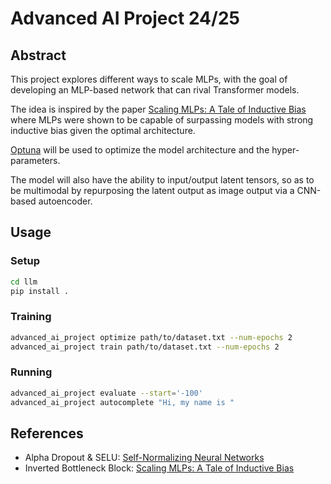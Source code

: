 # Advanced AI Project 24/25

## Abstract
This project explores different ways to scale MLPs, with the goal of developing an MLP-based network that can rival Transformer models.

The idea is inspired by the paper [Scaling MLPs: A Tale of Inductive Bias](https://arxiv.org/abs/2306.13575) where MLPs were shown to be capable of surpassing models with strong inductive bias given the optimal architecture.

[Optuna](https://optuna.org/) will be used to optimize the model architecture and the hyper-parameters.

The model will also have the ability to input/output latent tensors, so as to be multimodal by repurposing the latent output as image output via a CNN-based autoencoder.

## Usage

### Setup

```bash
cd llm
pip install .
```

### Training

```bash
advanced_ai_project optimize path/to/dataset.txt --num-epochs 2
advanced_ai_project train path/to/dataset.txt --num-epochs 2
```

### Running

```bash
advanced_ai_project evaluate --start='-100'
advanced_ai_project autocomplete "Hi, my name is "
```

## References
- Alpha Dropout & SELU: [Self-Normalizing Neural Networks](https://arxiv.org/abs/1706.02515)
- Inverted Bottleneck Block: [Scaling MLPs: A Tale of Inductive Bias](https://arxiv.org/abs/2306.13575)
